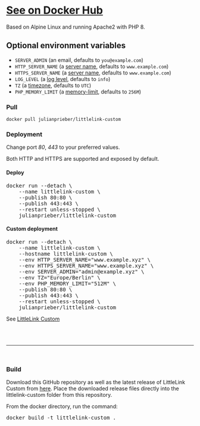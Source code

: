 # [See on Docker Hub](https://hub.docker.com/r/julianprieber/littlelink-custom)

Based on Alpine Linux and running Apache2 with PHP 8.

## Optional environment variables

- `SERVER_ADMIN` (an email, defaults to `you@example.com`)
- `HTTP_SERVER_NAME` (a [server name](https://httpd.apache.org/docs/2.4/fr/mod/core.html#servername), defaults to `www.example.com`)
- `HTTPS_SERVER_NAME` (a [server name](https://httpd.apache.org/docs/2.4/fr/mod/core.html#servername), defaults to `www.example.com`)
- `LOG_LEVEL` (a [log level](https://httpd.apache.org/docs/2.4/fr/mod/core.html#loglevel), defaults to `info`)
- `TZ` (a [timezone](https://www.php.net/manual/timezones.php), defaults to `UTC`)
- `PHP_MEMORY_LIMIT` (a [memory-limit](https://www.php.net/manual/ini.core.php#ini.memory-limit), defaults to `256M`)

### Pull

`docker pull julianprieber/littlelink-custom`

### Deployment

Change port *80*, *443* to your preferred values.  

Both HTTP and HTTPS are supported and exposed by default.

#### Deploy

<pre>
docker run --detach \
    --name littlelink-custom \
    --publish 80:80 \
    --publish 443:443 \
    --restart unless-stopped \
    julianprieber/littlelink-custom
</pre>

#### Custom deployment

<pre>
docker run --detach \
    --name littlelink-custom \
    --hostname littlelink-custom \
    --env HTTP_SERVER_NAME="www.example.xyz" \
    --env HTTPS_SERVER_NAME="www.example.xyz" \
    --env SERVER_ADMIN="admin@example.xyz" \
    --env TZ="Europe/Berlin" \
    --env PHP_MEMORY_LIMIT="512M" \
    --publish 80:80 \
    --publish 443:443 \
    --restart unless-stopped \
    julianprieber/littlelink-custom
</pre>

See [LittleLink Custom](https://github.com/JulianPrieber/littlelink-custom)

<br>
<br>

---

<br>

### Build

Download this GitHub repository as well as the latest release of LittleLink Custom from [here](https://github.com/JulianPrieber/littlelink-custom/releases/latest/download/littlelink-custom.zip).
Place the downloaded release files directly into the littlelink-custom folder from this repository.

From the docker directory, run the command:
<pre>
docker build -t littlelink-custom .
</pre>


